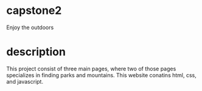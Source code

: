 # capstone2
Enjoy the outdoors 
# description
This project consist of three main pages, where two of those pages specializes in finding parks and mountains. This website conatins html, css, and javascript. 
